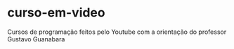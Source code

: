 # curso-em-video
 Cursos de programação feitos pelo Youtube com a orientação do professor Gustavo Guanabara
